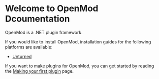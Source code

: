 # Welcome to OpenMod Dcoumentation

OpenMod is a .NET plugin framework.

If you would like to install OpenMod, installation guides for the following platforms are available:

- [Unturned](user-guide/installation/unturned.md)

If you want to make plugins for OpenMod, you can get started by reading the [Making your first plugin](development-guide/getting-started/making-your-first-plugin.md) page.